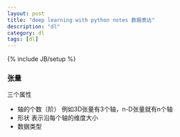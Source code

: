 ```yaml
---
layout: post
title: "deep learning with python notes 数据表达"
description: "dl"
category: dl
tags: [dl]
---
```


{% include JB/setup %}

### 张量
三个属性
- 轴的个数（阶）
    例如3D张量有3个轴，n-D张量就有n个轴
- 形状
    表示沿每个轴的维度大小
- 数据类型



